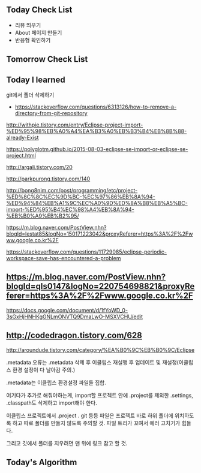 ## Today Check List

- 리뷰 띄우기
- About 페이지 만들기
- 반응형 확인하기

## Tomorrow Check List

## Today I learned

git에서 폴더 삭제하기

- <https://stackoverflow.com/questions/6313126/how-to-remove-a-directory-from-git-repository>

<http://withpie.tistory.com/entry/Eclipse-project-import-%ED%95%98%EB%A0%A4%EA%B3%A0%EB%B3%B4%EB%8B%88-already-Exist>

<https://polyglotm.github.io/2015-08-03-eclipse-se-import-or-eclipse-se-project.html>

<http://argali.tistory.com/20>

<http://parkpurong.tistory.com/140>

<http://bong8nim.com/post/programming/etc/project-%ED%8C%8C%EC%9D%BC-%EC%97%86%EB%8A%94-%ED%94%84%EB%A1%9C%EC%A0%9D%ED%8A%B8%EB%A5%BC-import-%ED%95%B4%EC%98%A4%EB%8A%94-%EB%B0%A9%EB%B2%95/>

<https://m.blog.naver.com/PostView.nhn?blogId=lestat85&logNo=150171223042&proxyReferer=https%3A%2F%2Fwww.google.co.kr%2F>

<https://stackoverflow.com/questions/11729085/eclipse-periodic-workspace-save-has-encountered-a-problem>

## <https://m.blog.naver.com/PostView.nhn?blogId=qls0147&logNo=220754698821&proxyReferer=https%3A%2F%2Fwww.google.co.kr%2F>

<https://docs.google.com/document/d/1fYoWD_0-3sGxHjHNHKgGNLmONVTQ9DmaLwO-MSXVCHU/edit>

## <http://codedragon.tistory.com/628>

<http://aroundude.tistory.com/category/%EA%B0%9C%EB%B0%9C/Eclipse>

.metadata 오류는 .metadata 삭제 후 이클립스 재실행 후 업데이트 및 재설정(이클립스 환경 설정이 다 날아감 주의.)

.metadata는 이클립스 환경설정 파일들 집합.

여기다가 추가로 해줘야하는게, import할 프로젝트 안에 .project를 제외한 .settings, .classpath도 삭제하고 import해야 한다.

이클립스 프로젝트에서 .project . git 등등 파일은 프로젝트 바로 하위 폴더에 위치하도록 하고 따로 폴더를 만들지 않도록 주의할 것. 파일 트리가 꼬여서 에러 고치기가 힘들다. 

그리고 깃에서 폴더를 지우려면 맨 위에 링크 참고 할 것.



## Today's Algorithm